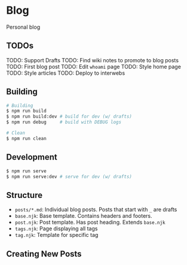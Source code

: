 # Blog

Personal blog

## TODOs

TODO: Support Drafts
TODO: Find wiki notes to promote to blog posts
TODO: First blog post
TODO: Edit `whoami` page
TODO: Style home page
TODO: Style articles
TODO: Deploy to interwebs

## Building

```sh
# Building
$ npm run build
$ npm run build:dev # build for dev (w/ drafts)
$ npm run debug     # build with DEBUG logs

# Clean
$ npm run clean
```

## Development

```sh
$ npm run serve
$ npm run serve:dev # serve for dev (w/ drafts)
```

## Structure

- `posts/*.md`:     Individual blog posts. Posts that start with `_` are drafts
- `base.njk`:       Base template. Contains headers and footers.
- `post.njk`:       Post template. Has post heading. Extends `base.njk`
- `tags.njk`:       Page displaying all tags
- `tag.njk`:        Template for specific tag

## Creating New Posts




